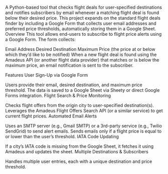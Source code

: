 A Python-based tool that checks flight deals for user-specified destinations and notifies subscribers by email whenever a matching flight deal is found below their desired price. 
This project expands on the standard flight deals finder by including a Google Form that collects user email addresses and preferred price thresholds, automatically storing them in a Google Sheet.
Overview
This tool allows end-users to subscribe to flight price alerts using a Google Form. The form collects:

Email Address
Desired Destination
Maximum Price (the price at or below which they’d like to be notified)
When a new flight deal is found using the Amadeus API (or another flight data provider) that matches or is below the maximum price, an email notification is sent to the subscriber.

Features
User Sign-Up via Google Form

Users provide their email, desired destination, and maximum price threshold.
The data is saved to a Google Sheet via Sheety or direct Google Forms integration.
Flight Search & Price Monitoring

Checks flight offers from the origin city to user-specified destination(s).
Leverages the Amadeus Flight Offers Search API (or a similar service) to get current flight prices.
Automated Email Alerts

Uses an SMTP server (e.g., Gmail SMTP) or a 3rd-party service (e.g., Twilio SendGrid) to send alert emails.
Sends emails only if a flight price is equal to or lower than the user’s threshold.
IATA Code Updating

If a city’s IATA code is missing from the Google Sheet, it fetches it using Amadeus and updates the sheet.
Multiple Destinations & Subscribers

Handles multiple user entries, each with a unique destination and price threshold.
